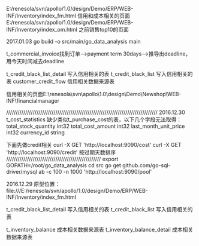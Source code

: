 
E:/renesola/svn/apollo/1.0/design/Demo/ERP/WEB-INF/Inventory/index_fm.html
信用和成本相关的页面
E:/renesola/svn/apollo/1.0/design/Demo/ERP/WEB-INF/Inventory/index_om.html
之前销售top10的页面

2017.01.03
go build -o src/main/go_data_analysis main 

t_commercial_invoice找到订单-->payment term 30days-->推导出deadline，用今天时间减去deadline

t_credit_black_list_detail 写入信用相关的表
t_credit_black_list 写入信用相关的表
customer_credit_flow 信用相关数据来源表

信用相关的页面E:\renesola\svn\apollo\1.0\design\Demo\Newshop\WEB-INF\financialmanager


////////////////////////////////////////////////////////////////////////////////
2016.12.30
t_cost_statistics 缺少类似t_purchase_cost的表，以下几个字段无法取得：
total_stock_quantity int32
total_cost_amount int32
last_month_unit_price int32
currency_id string

下面先做credit相关
curl -X GET 'http://localhost:9090/cost'
curl -X GET 'http://localhost:9090/credit'
按过期天数排序
//////////////////////////////////////////////////
export GOPATH=/root/go_data_analysis
cd src
go get github.com/go-sql-driver/mysql
ab -c 100 -n 1000 'http://localhost:9090/pool'

2016.12.29
原型位置：file:///E:/renesola/svn/apollo/1.0/design/Demo/ERP/WEB-INF/Inventory/index_fm.html



t_credit_black_list_detail 写入信用相关的表
t_credit_black_list 写入信用相关的表


t_inventory_balance 成本相关数据来源表
t_inventory_balance_detail 成本相关数据来源表


